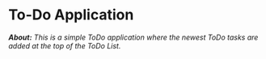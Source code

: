 # To-Do Application

<b><i>*About:*<i></b>
This is a simple ToDo application where the newest ToDo tasks are added at the top of the ToDo List.
